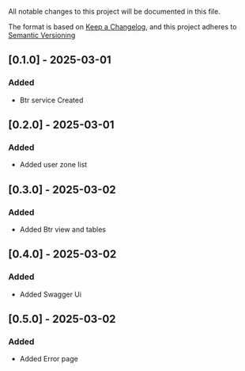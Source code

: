 All notable changes to this project will be documented in this file.

The format is based on [Keep a Changelog](https://keepachangelog.com/en/1.0.0/),
and this project adheres to [Semantic Versioning](https://semver.org/spec/v2.0.0.html)

## [0.1.0] - 2025-03-01
### Added
- Btr service Created

## [0.2.0] - 2025-03-01
### Added
- Added user zone list


## [0.3.0] - 2025-03-02
### Added
- Added Btr view and tables

## [0.4.0] - 2025-03-02
### Added
- Added Swagger Ui

## [0.5.0] - 2025-03-02
### Added
- Added Error page